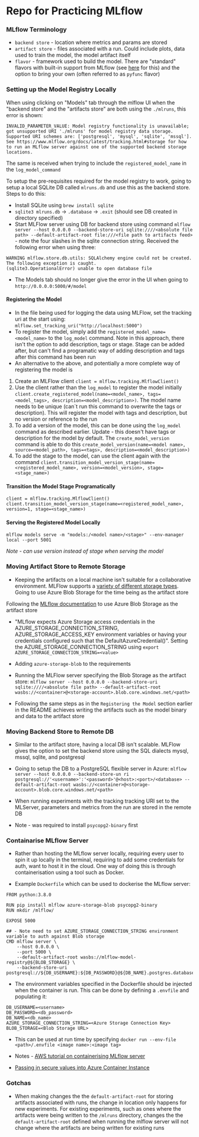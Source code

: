 # Repo for Practicing MLflow


### MLflow Terminology

- `backend store` - location where metrics and params are stored
- `artifact store` - files associated with a run. Could include plots, data used to train the model, the model artifact itself
- `flavor` - framework used to build the model. There are "standard" flavors with built-in support from MLflow (see [here](https://www.mlflow.org/docs/latest/models.html#built-in-model-flavors) for this) and the option to bring your own (often referred to as `pyfunc` flavor) 


### Setting up the Model Registry Locally

When using clicking on "Models" tab through the mlflow UI when the "backend store" and the "artifacts store" are both using the `./mlruns`, this error is shown: 

```INVALID_PARAMETER_VALUE: Model registry functionality is unavailable; got unsupported URI './mlruns' for model registry data storage. Supported URI schemes are: ['postgresql', 'mysql', 'sqlite', 'mssql']. See https://www.mlflow.org/docs/latest/tracking.html#storage for how to run an MLflow server against one of the supported backend storage locations.``` 

The same is received when trying to include the `registered_model_name` in the `log_model_command`

To setup the pre-requisites required for the model registry to work, going to setup a local SQLite DB called `mlruns.db` and use this as the backend store. Steps to do this:

- Install SQLite using `brew install sqlite`
- `sqlite3 mlruns.db` -> `.database` -> `.exit` (should see DB created in directory specified)
- Start MLFlow server using DB for backend store using command `mlflow server --host 0.0.0.0 --backend-store-uri sqlite:////<absolute file path> --default-artifact-root file:///<file path to artifacts feed>` - note the four slashes in the sqlite connection string. Received the following error when using three:
``` 
WARNING mlflow.store.db.utils: SQLAlchemy engine could not be created. The following exception is caught.
(sqlite3.OperationalError) unable to open database file
```
- The Models tab should no longer give the error in the UI when going to `http://0.0.0.0:5000/#/model`

#### Registering the Model
- In the file being used for logging the data using MLFlow, set the tracking uri at the start using:
`mlflow.set_tracking_uri("http://localhost:5000")`
- To register the model, simply add the `registered_model_name=<model_name>` to the `log_model` command. Note in this approach, there isn't the option to add description, tags or stage. Stage can be added after, but can't find a programatic way of adding description and tags after this command has been run
- An alternative to the above, and potentially a more complete way of registering the model is 
1. Create an MLFlow client `client = mlflow.tracking.MlflowClient()`
2. Use the client rather than the `log_model` to register the model initially `client.create_registered_model(name=<model_name>, tags=<model_tags>, description=<model_description>)`. The model name needs to be unique (can`t run this command to overwrite the tags or description). This will register the model with tags and description, but no version or reference to the run
3. To add a version of the model, this can be done using the `log_model` command as described earlier. Update - this doesn't have tags or description for the model by default. The `create_model_version` command is able to do this `create_model_version(name=<model name>, source=<model_path>, tags=<tags>, description=<model_description>)`
4. To add the stage to the model, can use the client again with the command `client.transition_model_version_stage(name=<registered_model_name>, version=<model_version>, stage=<stage_name>)`

#### Transition the Model Stage Programatically
```
client = mlflow.tracking.MlflowClient()
client.transition_model_version_stage(name=<registered_model_name>, version=1, stage=<stage_name>)
```

#### Serving the Registered Model Locally
`mlflow models serve -m "models:/<model name>/<stage>" --env-manager local --port 5001`

*Note - can use version instead of stage when serving the model*

### Moving Artifact Store to Remote Storage

- Keeping the artifacts on a local machine isn't suitable for a collaborative environment. MLFlow supports a [variety of different storage types](https://www.mlflow.org/docs/latest/tracking.html#artifact-stores). Going to use Azure Blob Storage for the time being as the artifact store 

Following the [MLflow documentation](https://www.mlflow.org/docs/latest/tracking.html#azure-blob-storage) to use Azure Blob Storage as the artifact store

- "MLflow expects Azure Storage access credentials in the AZURE_STORAGE_CONNECTION_STRING, AZURE_STORAGE_ACCESS_KEY environment variables or having your credentials configured such that the DefaultAzureCredential()". Setting the AZURE_STORAGE_CONNECTION_STRING using `export AZURE_STORAGE_CONNECTION_STRING=<value>`

- Adding `azure-storage-blob` to the requirements

- Running the MLFlow server specifying the Blob Storage as the artifact store:
`mlflow server --host 0.0.0.0 --backend-store-uri sqlite:////<absolute file path> --default-artifact-root wasbs://<container>@<storage-account>.blob.core.windows.net/<path>`

- Following the same steps as in the `Registering the Model` section earlier in the README achieves writing the artifacts such as the model binary and data to the artifact store

### Moving Backend Store to Remote DB

- Similar to the artifact store, having a local DB isn't scalable. MLFlow gives the option to set the backend store using the SQL dialects mysql, mssql, sqlite, and postgresql

- Going to setup the DB to a PostgreSQL flexible server in Azure:
`mlflow server --host 0.0.0.0 --backend-store-un
ri postgresql://'<username>':'<password>'@<host>:<port>/<database> --default-artifact-root wasbs://<container>@<storage-account>.blob.core.windows.net/<path>`

- When running experiments with the tracking tracking URI set to the MLServer, parameters and metrics from the run are stored in the remote DB

- Note - was required to install `psycopg2-binary` first

### Containarise MLflow Server

- Rather than hosting the MLflow server locally, requiring every user to spin it up locally in the terminal, requiring to add some credentials for auth, want to host it in the cloud. One way of doing this is through containerisation using a tool such as Docker.

- Example `Dockerfile` which can be used to dockerise the MLflow server:
```
FROM python:3.8.0

RUN pip install mlflow azure-storage-blob psycopg2-binary
RUN mkdir /mlflow/

EXPOSE 5000

## - Note need to set AZURE_STORAGE_CONNECTION_STRING environment variable to auth against Blob storage
CMD mlflow server \
    --host 0.0.0.0 \
    --port 5000 \
    --default-artifact-root wasbs://mlflow-model-registry@${BLOB_STORAGE} \
    --backend-store-uri postgresql://${DB_USERNAME}:${DB_PASSWORD}@${DB_NAME}.postgres.database.azure.com:5432/postgres
```
- The environment variables specified in the Dockerfile should be injected when the container is run. This can be done by defining a `.envfile` and populating it:

```
DB_USERNAME=<username>
DB_PASSWORD=<db_password>
DB_NAME=<db_name>
AZURE_STORAGE_CONNECTION_STRING=<Azure Storage Connection Key>
BLOB_STORAGE=<Blob Storage URL>
```
- This can be used at run time by specifying `docker run --env-file <path>/.envfile <image name>:<image tag>`

- Notes - [AWS tutorial on containerising MLflow server](https://aws.amazon.com/blogs/machine-learning/managing-your-machine-learning-lifecycle-with-mlflow-and-amazon-sagemaker/)
- [Passing in secure values into Azure Container Instance](https://docs.microsoft.com/en-us/azure/container-instances/container-instances-environment-variables#secure-values)

### Gotchas
- When making changes the the `default-artifact-root` for storing artifacts associated with runs, the change in location only happens for new experiments. For existing experiments, such as ones where the artifacts were being written to the `/mlruns` directory, changes the the `default-artifact-root` defined when running the mlflow server will not change where the artifacts are being written for existing runs

